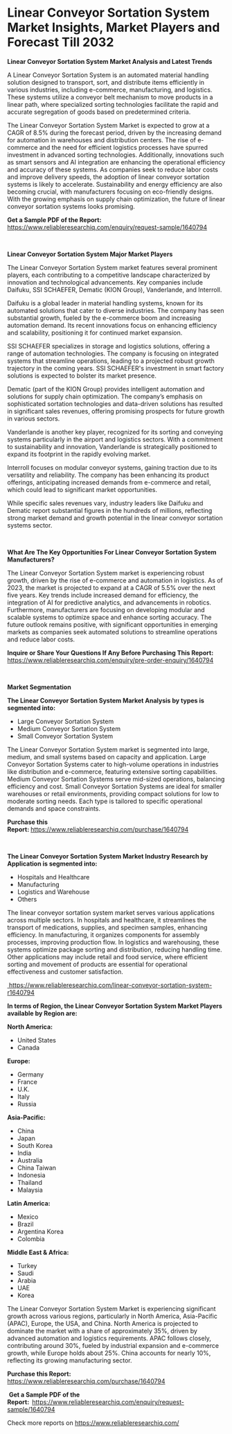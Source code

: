 <p><h1>Linear Conveyor Sortation System Market Insights, Market Players and Forecast Till 2032</h1></p><p><strong>Linear Conveyor Sortation System Market Analysis and Latest Trends</strong></p>
<p><p>A Linear Conveyor Sortation System is an automated material handling solution designed to transport, sort, and distribute items efficiently in various industries, including e-commerce, manufacturing, and logistics. These systems utilize a conveyor belt mechanism to move products in a linear path, where specialized sorting technologies facilitate the rapid and accurate segregation of goods based on predetermined criteria.</p><p>The Linear Conveyor Sortation System Market is expected to grow at a CAGR of 8.5% during the forecast period, driven by the increasing demand for automation in warehouses and distribution centers. The rise of e-commerce and the need for efficient logistics processes have spurred investment in advanced sorting technologies. Additionally, innovations such as smart sensors and AI integration are enhancing the operational efficiency and accuracy of these systems. As companies seek to reduce labor costs and improve delivery speeds, the adoption of linear conveyor sortation systems is likely to accelerate. Sustainability and energy efficiency are also becoming crucial, with manufacturers focusing on eco-friendly designs. With the growing emphasis on supply chain optimization, the future of linear conveyor sortation systems looks promising.</p></p>
<p><strong>Get a Sample PDF of the Report:&nbsp;</strong> <a href="https://www.reliableresearchiq.com/enquiry/request-sample/1640794?utm_campaign=2883&utm_medium=2&utm_source=Github&utm_content=ia&utm_term=23032025&utm_id=linear-conveyor-sortation-system">https://www.reliableresearchiq.com/enquiry/request-sample/1640794</a></p>
<p>&nbsp;</p>
<p><strong>Linear Conveyor Sortation System Major Market Players</strong></p>
<p><p>The Linear Conveyor Sortation System market features several prominent players, each contributing to a competitive landscape characterized by innovation and technological advancements. Key companies include Daifuku, SSI SCHAEFER, Dematic (KION Group), Vanderlande, and Interroll.</p><p>Daifuku is a global leader in material handling systems, known for its automated solutions that cater to diverse industries. The company has seen substantial growth, fueled by the e-commerce boom and increasing automation demand. Its recent innovations focus on enhancing efficiency and scalability, positioning it for continued market expansion.</p><p>SSI SCHAEFER specializes in storage and logistics solutions, offering a range of automation technologies. The company is focusing on integrated systems that streamline operations, leading to a projected robust growth trajectory in the coming years. SSI SCHAEFER's investment in smart factory solutions is expected to bolster its market presence.</p><p>Dematic (part of the KION Group) provides intelligent automation and solutions for supply chain optimization. The company’s emphasis on sophisticated sortation technologies and data-driven solutions has resulted in significant sales revenues, offering promising prospects for future growth in various sectors.</p><p>Vanderlande is another key player, recognized for its sorting and conveying systems particularly in the airport and logistics sectors. With a commitment to sustainability and innovation, Vanderlande is strategically positioned to expand its footprint in the rapidly evolving market.</p><p>Interroll focuses on modular conveyor systems, gaining traction due to its versatility and reliability. The company has been enhancing its product offerings, anticipating increased demands from e-commerce and retail, which could lead to significant market opportunities.</p><p>While specific sales revenues vary, industry leaders like Daifuku and Dematic report substantial figures in the hundreds of millions, reflecting strong market demand and growth potential in the linear conveyor sortation systems sector.</p></p>
<p>&nbsp;</p>
<p><strong>What Are The Key Opportunities For Linear Conveyor Sortation System Manufacturers?</strong></p>
<p><p>The Linear Conveyor Sortation System market is experiencing robust growth, driven by the rise of e-commerce and automation in logistics. As of 2023, the market is projected to expand at a CAGR of 5.5% over the next five years. Key trends include increased demand for efficiency, the integration of AI for predictive analytics, and advancements in robotics. Furthermore, manufacturers are focusing on developing modular and scalable systems to optimize space and enhance sorting accuracy. The future outlook remains positive, with significant opportunities in emerging markets as companies seek automated solutions to streamline operations and reduce labor costs.</p></p>
<p><strong>Inquire or Share Your Questions If Any Before Purchasing This Report:</strong> <a href="https://www.reliableresearchiq.com/enquiry/pre-order-enquiry/1640794?utm_campaign=2883&utm_medium=2&utm_source=Github&utm_content=ia&utm_term=23032025&utm_id=linear-conveyor-sortation-system">https://www.reliableresearchiq.com/enquiry/pre-order-enquiry/1640794</a></p>
<p>&nbsp;</p>
<p><strong>Market Segmentation</strong></p>
<p><strong>The Linear Conveyor Sortation System Market Analysis by types is segmented into:</strong></p>
<p><ul><li>Large Conveyor Sortation System</li><li>Medium Conveyor Sortation System</li><li>Small Conveyor Sortation System</li></ul></p>
<p><p>The Linear Conveyor Sortation System market is segmented into large, medium, and small systems based on capacity and application. Large Conveyor Sortation Systems cater to high-volume operations in industries like distribution and e-commerce, featuring extensive sorting capabilities. Medium Conveyor Sortation Systems serve mid-sized operations, balancing efficiency and cost. Small Conveyor Sortation Systems are ideal for smaller warehouses or retail environments, providing compact solutions for low to moderate sorting needs. Each type is tailored to specific operational demands and space constraints.</p></p>
<p><strong>Purchase this Report:&nbsp;</strong><a href="https://www.reliableresearchiq.com/purchase/1640794?utm_campaign=2883&utm_medium=2&utm_source=Github&utm_content=ia&utm_term=23032025&utm_id=linear-conveyor-sortation-system">https://www.reliableresearchiq.com/purchase/1640794</a></p>
<p>&nbsp;</p>
<p><strong>The Linear Conveyor Sortation System Market Industry Research by Application is segmented into:</strong></p>
<p><ul><li>Hospitals and Healthcare</li><li>Manufacturing</li><li>Logistics and Warehouse</li><li>Others</li></ul></p>
<p><p>The linear conveyor sortation system market serves various applications across multiple sectors. In hospitals and healthcare, it streamlines the transport of medications, supplies, and specimen samples, enhancing efficiency. In manufacturing, it organizes components for assembly processes, improving production flow. In logistics and warehousing, these systems optimize package sorting and distribution, reducing handling time. Other applications may include retail and food service, where efficient sorting and movement of products are essential for operational effectiveness and customer satisfaction.</p></p>
<p><a href="https://www.reliableresearchiq.com/linear-conveyor-sortation-system-r1640794?utm_campaign=2883&utm_medium=2&utm_source=Github&utm_content=ia&utm_term=23032025&utm_id=linear-conveyor-sortation-system">&nbsp;https://www.reliableresearchiq.com/linear-conveyor-sortation-system-r1640794</a></p>
<p><strong>In terms of Region, the Linear Conveyor Sortation System Market Players available by Region are:</strong></p>
<p>
    <p> <strong> North America: </strong>
        <ul>
            <li>United States</li>
            <li>Canada</li>
        </ul>
        </p> 
    <p> <strong> Europe: </strong>
        <ul>
            <li>Germany</li>
            <li>France</li>
            <li>U.K.</li>
            <li>Italy</li>
            <li>Russia</li>
        </ul>
        </p> 
    <p> <strong> Asia-Pacific: </strong>
        <ul>
            <li>China</li>
            <li>Japan</li>
            <li>South Korea</li>
            <li>India</li>
            <li>Australia</li>
            <li>China Taiwan</li>
            <li>Indonesia</li>
            <li>Thailand</li>
            <li>Malaysia</li>
        </ul>
        </p> 
    <p> <strong> Latin America: </strong>
        <ul>
            <li>Mexico</li>
            <li>Brazil</li>
            <li>Argentina Korea</li>
            <li>Colombia</li>
        </ul>
        </p> 
    <p> <strong> Middle East & Africa: </strong>
        <ul>
            <li>Turkey</li>
            <li>Saudi</li>
            <li>Arabia</li>
            <li>UAE</li>
            <li>Korea</li>
        </ul>
    </p>
    </p>
<p><p>The Linear Conveyor Sortation System Market is experiencing significant growth across various regions, particularly in North America, Asia-Pacific (APAC), Europe, the USA, and China. North America is projected to dominate the market with a share of approximately 35%, driven by advanced automation and logistics requirements. APAC follows closely, contributing around 30%, fueled by industrial expansion and e-commerce growth, while Europe holds about 25%. China accounts for nearly 10%, reflecting its growing manufacturing sector.</p></p>
<p><strong>Purchase this Report: </strong><a href="https://www.reliableresearchiq.com/purchase/1640794?utm_campaign=2883&utm_medium=2&utm_source=Github&utm_content=ia&utm_term=23032025&utm_id=linear-conveyor-sortation-system">https://www.reliableresearchiq.com/purchase/1640794</a></p>
<p>&nbsp;<strong>Get a Sample PDF of the Report:&nbsp;&nbsp;</strong><a href="https://www.reliableresearchiq.com/enquiry/request-sample/1640794?utm_campaign=2883&utm_medium=2&utm_source=Github&utm_content=ia&utm_term=23032025&utm_id=linear-conveyor-sortation-system">https://www.reliableresearchiq.com/enquiry/request-sample/1640794</a></p>
<p><strong></strong></p>
<p>Check more reports on <a href="https://www.reliableresearchiq.com/?utm_campaign=2883&utm_medium=2&utm_source=Github&utm_content=ia&utm_term=23032025&utm_id=linear-conveyor-sortation-system">https://www.reliableresearchiq.com/</a></p>